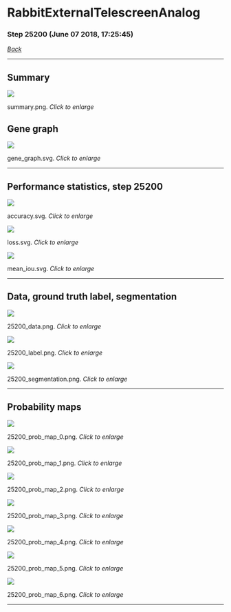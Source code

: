 # RabbitExternalTelescreenAnalog

### Step 25200 (June 07 2018, 17:25:45)

[_Back_](..)

---

## Summary

<div class="images"><a href="media/summary.png"><img  src="media/summary.png" align="center"></a><p>summary.png. <i>Click to enlarge</i></p></div>

## Gene graph

<div class="images"><a href="media/gene_graph.svg"><img  src="media/gene_graph.svg" align="center"></a><p>gene_graph.svg. <i>Click to enlarge</i></p></div>

---

## Performance statistics, step 25200

<div class="images"><a href="media/accuracy.svg"><img class="mini" src="media/accuracy.svg" align="center"></a><p>accuracy.svg. <i>Click to enlarge</i></p></div>
<div class="images"><a href="media/loss.svg"><img class="mini" src="media/loss.svg" align="center"></a><p>loss.svg. <i>Click to enlarge</i></p></div>
<div class="images"><a href="media/mean_iou.svg"><img class="mini" src="media/mean_iou.svg" align="center"></a><p>mean_iou.svg. <i>Click to enlarge</i></p></div>

---

## Data, ground truth label, segmentation

<div class="images"><a href="media/25200_data.png"><img class="mini" src="media/25200_data.png" align="center"></a><p>25200_data.png. <i>Click to enlarge</i></p></div>
<div class="images"><a href="media/25200_label.png"><img class="mini" src="media/25200_label.png" align="center"></a><p>25200_label.png. <i>Click to enlarge</i></p></div>
<div class="images"><a href="media/25200_segmentation.png"><img class="mini" src="media/25200_segmentation.png" align="center"></a><p>25200_segmentation.png. <i>Click to enlarge</i></p></div>

---

## Probability maps

<div class="images"><a href="media/25200_prob_map_0.png"><img class="mini" src="media/25200_prob_map_0.png" align="center"></a><p>25200_prob_map_0.png. <i>Click to enlarge</i></p></div>
<div class="images"><a href="media/25200_prob_map_1.png"><img class="mini" src="media/25200_prob_map_1.png" align="center"></a><p>25200_prob_map_1.png. <i>Click to enlarge</i></p></div>
<div class="images"><a href="media/25200_prob_map_2.png"><img class="mini" src="media/25200_prob_map_2.png" align="center"></a><p>25200_prob_map_2.png. <i>Click to enlarge</i></p></div>
<div class="images"><a href="media/25200_prob_map_3.png"><img class="mini" src="media/25200_prob_map_3.png" align="center"></a><p>25200_prob_map_3.png. <i>Click to enlarge</i></p></div>
<div class="images"><a href="media/25200_prob_map_4.png"><img class="mini" src="media/25200_prob_map_4.png" align="center"></a><p>25200_prob_map_4.png. <i>Click to enlarge</i></p></div>
<div class="images"><a href="media/25200_prob_map_5.png"><img class="mini" src="media/25200_prob_map_5.png" align="center"></a><p>25200_prob_map_5.png. <i>Click to enlarge</i></p></div>
<div class="images"><a href="media/25200_prob_map_6.png"><img class="mini" src="media/25200_prob_map_6.png" align="center"></a><p>25200_prob_map_6.png. <i>Click to enlarge</i></p></div>

---



